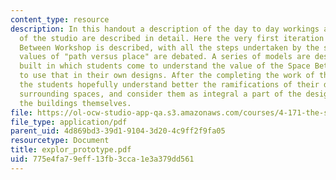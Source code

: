 ```yaml
---
content_type: resource
description: In this handout a description of the day to day workings and processes
  of the studio are described in detail. Here the very first iteration of the Space
  Between Workshop is described, with all the steps undertaken by the students. The
  values of "path versus place" are debated. A series of models are described and
  built in which students come to understand the value of the Space Between, and learn
  to use that in their own designs. After the completing the work of the semester,
  the students hopefully understand better the ramifications of their designs on the
  surrounding spaces, and consider them as integral a part of the design process as
  the buildings themselves.
file: https://ol-ocw-studio-app-qa.s3.amazonaws.com/courses/4-171-the-space-between-workshop-fall-2004/775e4fa79eff13fb3cca1e3a379dd561_explor_prototype.pdf
file_type: application/pdf
parent_uid: 4d869bd3-39d1-9104-3d20-4c9ff2f9fa05
resourcetype: Document
title: explor_prototype.pdf
uid: 775e4fa7-9eff-13fb-3cca-1e3a379dd561
---
```

